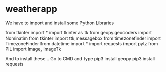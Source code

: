 # weatherapp

We have to import and install some Python Libraries

from tkinter import *
import tkinter as tk
from geopy.geocoders import Nominatim
from tkinter import ttk,messagebox
from timezonefinder import TimezoneFinder
from datetime import *
import requests
import pytz
from PIL import Image, ImageTk

And to install these...
Go to CMD and type
pip3 install geopy
pip3 install requests
